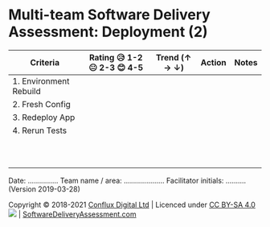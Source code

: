 # Multi-team Software Delivery Assessment: Deployment (2)

| **Criteria**            | **Rating 😥 1-2 😐 2-3 😊 4-5** | **Trend (↑ → ↓)** | **Action** | **Notes** |
| ----------------------- | ---------------------------- | ----------------- | ---------- | --------- |
| 1\. Environment Rebuild |                              |                   |            |           |
| 2\. Fresh Config        |                              |                   |            |           |
| 3\. Redeploy App        |                              |                   |            |           |
| 4\. Rerun Tests         |                              |                   |            |           |
|                         |                              |                   |            |           |
|                         |                              |                   |            |           |
|                         |                              |                   |            |           |
|                         |                              |                   |            |           |
|                         |                              |                   |            |           |
|                         |                              |                   |            |           |
|                         |                              |                   |            |           |
|                         |                              |                   |            |           |
|                         |                              |                   |            |           |
|                         |                              |                   |            |           |

Date: ............... Team name / area: .................... Facilitator initials: .......... (Version 2019-03-28)

Copyright © 2018-2021 [Conflux Digital Ltd](https://confluxdigital.net/) | Licenced under [CC BY-SA 4.0](https://creativecommons.org/licenses/by-sa/4.0/) ![](https://licensebuttons.net/l/by-sa/3.0/88x31.png) | [SoftwareDeliveryAssessment.com](http://SoftwareDeliveryAssessment.com/)
